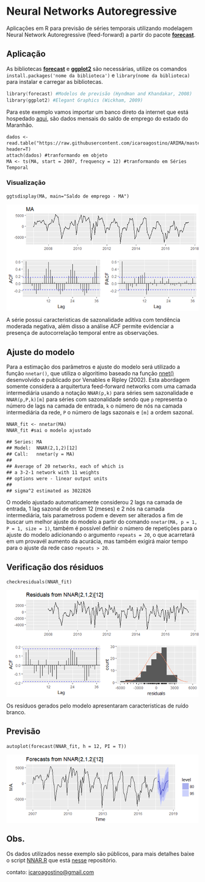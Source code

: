 # **Neural Networks Autoregressive**

Aplicações em R para previsão de séries temporais utilizando modelagem Neural Network Autoregressive (feed-forward) a partir do pacote [**forecast**](https://pkg.robjhyndman.com/forecast/).

## Aplicação

As bibliotecas [**forecast**](https://cran.r-project.org/web/packages/forecast/) e [**ggplot2**](https://cran.r-project.org/web/packages/ggplot2/) são necessárias, utilize os comandos `install.packages('nome da biblioteca')` e `library(nome da biblioteca)` para instalar e carregar as bibliotecas.

```s
library(forecast) #Modelos de previsão (Hyndman and Khandakar, 2008)
library(ggplot2) #Elegant Graphics (Wickham, 2009)
```

Para este exemplo vamos importar um banco direto da internet que está hospedado [aqui](https://github.com/icaroagostino/ARIMA/blob/master/dados/MA.txt), são dados mensais do saldo de emprego do estado do Maranhão.

```{r dados}
dados <- read.table("https://raw.githubusercontent.com/icaroagostino/ARIMA/master/dados/MA.txt", header=T)
attach(dados) #tranformando em objeto
MA <- ts(MA, start = 2007, frequency = 12) #tranformando em Séries Temporal
```
### Visualização

```{r graf}
ggtsdisplay(MA, main="Saldo de emprego - MA")
```

<img src="img/Exemplo MA/graf.png" align="center"/>

A série possui caracteristicas de sazonalidade aditiva com tendência moderada negativa, além disso a análise ACF permite evidenciar a presença de autocorrelação temporal entre as observações.

## Ajuste do modelo

Para a estimação dos parâmetros e ajuste do modelo será utilizado a função `nnetar()`, que utiliza o algoritimo baseado na função [nnet()](https://cran.r-project.org/web/packages/nnet/) desenvolvido e publicado por Venables e Ripley (2002). Esta abordagem somente considera a arquitertura feed-forward networks com uma camada intermediária usando a notação `NNAR(p,k)` para séries sem sazonalidade e `NNAR(p,P,k)[m]` para séries com sazonalidade sendo que `p` representa o número de lags na camada de entrada, `k` o número de nós na camada intermediária da rede, `P` o número de lags sazonais e `[m]` a ordem sazonal.

```{r ajuste}
NNAR_fit <- nnetar(MA)
NNAR_fit #sai o modelo ajustado
```

```{r model}
## Series: MA 
## Model:  NNAR(2,1,2)[12] 
## Call:   nnetar(y = MA)
## 
## Average of 20 networks, each of which is
## a 3-2-1 network with 11 weights
## options were - linear output units 
## 
## sigma^2 estimated as 3022826
```

O modelo ajustado automaticamente considerou 2 lags na camada de entrada, 1 lag sazonal de ordem 12 (meses) e 2 nós na camada intermediária, tais parametross podem e devem ser alterados a fim de buscar um melhor ajuste do modelo a partir do comando `nnetar(MA, p = 1, P = 1, size = 1)`, também é possível definir o número de repetições para o ajuste do modelo adicionando o argumento `repeats = 20`, o que acarretará em um provavél aumento da acurácia, mas também exigirá maior tempo para o ajuste da rede caso `repeats > 20`.

## Verificação dos résiduos

```{r res}
checkresiduals(NNAR_fit)
```

<img src="img/Exemplo MA/res.png" align="center"/>

Os resíduos gerados pelo modelo apresentaram caracteristicas de ruído branco.

## Previsão

```{r Prev}
autoplot(forecast(NNAR_fit, h = 12, PI = T))
```

<img src="img/Exemplo MA/prev.png" align="center"/>

## Obs.

Os dados utilizados nesse exemplo são públicos, para mais detalhes baixe o script [NNAR.R](https://github.com/icaroagostino/ANN/blob/master/NNAR.R) que está [nesse](https://github.com/icaroagostino/ANN/) repositório.

contato: icaroagostino@gmail.com
